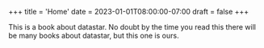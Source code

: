 +++
title = 'Home'
date = 2023-01-01T08:00:00-07:00
draft = false
+++

This is a book about datastar.  No doubt by the time you read this there will be
many books about datastar, but this one is ours.

